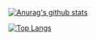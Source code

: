 [![Anurag's github stats](https://github-readme-stats.vercel.app/api?username=bald-head&show_icons=true&theme=panda&count_private=true)](https://github.com/bald-head/github-readme-stats)





[![Top Langs](https://github-readme-stats.vercel.app/api/top-langs/?username=bald-head&layout=compact)](https://github.com/bald-head/github-readme-stats)





